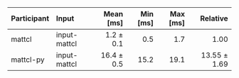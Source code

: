 | Participant | Input | Mean [ms] | Min [ms] | Max [ms] | Relative |
|:---|:---|---:|---:|---:|---:|
| mattcl | input-mattcl | 1.2 ± 0.1 | 0.5 | 1.7 | 1.00 |
| mattcl-py | input-mattcl | 16.4 ± 0.5 | 15.2 | 19.1 | 13.55 ± 1.69 |
